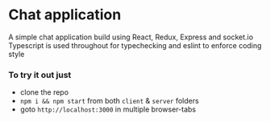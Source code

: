 # Chat application

A simple chat application build using React, Redux, Express and socket.io
Typescript is used throughout for typechecking and eslint to enforce coding style

### To try it out just
  * clone the repo
  * `npm i && npm start` from both `client` & `server` folders
  * goto `http://localhost:3000` in multiple browser-tabs
